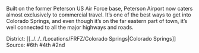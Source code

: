 Built on the former Peterson US Air Force base, Peterson Airport now caters almost exclusively to commercial travel. It’s one of the best ways to get into Colorado Springs, and even though it’s on the far eastern part of town, it’s well connected to all the major highways and roads.

District: [[../../../Locations/FRFZ/Colorado Springs|Colorado Springs]]
Source: #6th #4th #2nd